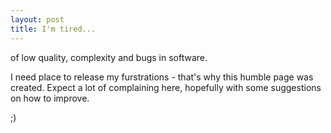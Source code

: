 ```yaml
---
layout: post
title: I'm tired...
---
```


of low quality, complexity and bugs in software.

I need place to release my furstrations - that's why this humble page was created. Expect a lot of complaining here, hopefully with some suggestions on how to improve.

;)
